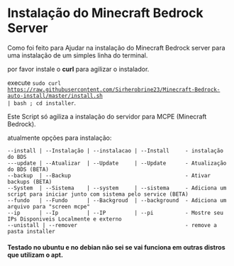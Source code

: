 # Instalação do Minecraft Bedrock Server

Como foi feito para Ajudar na instalação do Minecraft Bedrock server para uma instalação de um simples linha do terminal.

por favor instale o **curl** para agilizar o instalador.

execute <code>sudo curl https://raw.githubusercontent.com/Sirherobrine23/Minecraft-Bedrock-auto-install/master/install.sh | bash ; cd installer</code>.

Este Script só agiliza a instalação do servidor para MCPE (Minecraft Bedrock).

atualmente opções para instalação:

    --install | --Instalação | --instalacao | --Install     - instalação do BDS
    ---update | --Atualizar  | --Update     | --Update      - Atualização do BDS (BETA)
    --backup  | --Backup                                    - Ativar backups (BETA)
    --System  | --Sistema    | --system     | --sistema     - Adiciona um script para iniciar junto com sistema pelo service (BETA)
    --fundo   | --Fundo      | --Backgroud  | --background  - Adiciona um arquivo para "screen mcpe"
    --ip      | --Ip         | --IP         | --pi          - Mostre seu IPs Disponiveis Localmente e externo
    --unistall | --remover                                  - remove a pasta installer
#### Testado no ubuntu e no debian não sei se vai funciona em outras distros que utilizam o apt.
